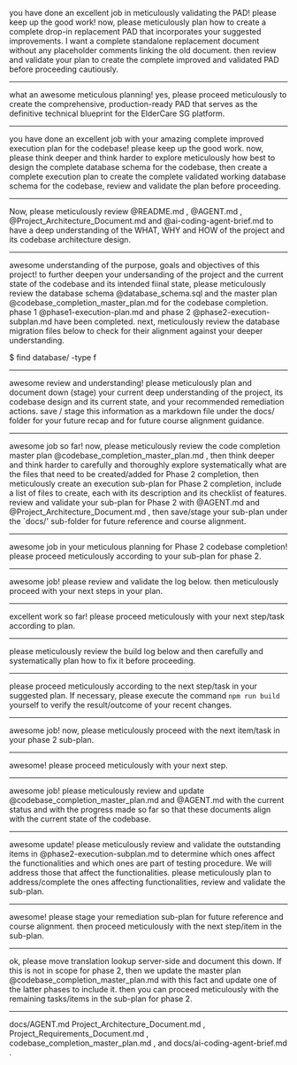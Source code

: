 you have done an excellent job in meticulously validating the PAD! please keep up the good work! now, please meticulously plan how to create a complete drop-in replacement PAD that incorporates your suggested improvements. I want a complete standalone replacement document without any placeholder comments linking the old document. then review and validate your plan to create the complete improved and validated PAD before proceeding cautiously.

---
what an awesome meticulous planning! yes, please proceed meticulously to create the comprehensive, production-ready PAD that serves as the definitive technical blueprint for the ElderCare SG platform.

---
you have done an excellent job with your amazing complete improved execution plan for the codebase! please keep up the good work. now, please think deeper and think harder to explore meticulously how best to design the complete database schema for the codebase, then create a complete execution plan to create the complete validated working database schema for the codebase, review and validate the plan before proceeding.

---

Now, please meticulously review @README.md , @AGENT.md , @Project_Architecture_Document.md and @ai-coding-agent-brief.md to have a deep understanding of the WHAT, WHY and HOW of the project and its codebase architecture design.

---

awesome understanding of the purpose, goals and objectives of this project! to further deepen your undersanding of the project and the current state of the codebase and its intended fiinal state, please meticulously review the database schema @database_schema.sql and the master plan @codebase_completion_master_plan.md for the codebase completion. phase 1 @phase1-execution-plan.md and phase 2 @phase2-execution-subplan.md  have been completed. next, meticulously review the database migration files below to check for their alignment against your deeper understanding.

$ find database/ -type f

---

awesome review and understanding! please meticulously plan and document down (stage) your current deep understanding of the project, its codebase design and its current state, and your recommended remediation actions. save / stage this information as a markdown file under the docs/  folder for your future recap and for future course alignment guidance.

---

awesome job so far! now, please meticulously review the code completion master plan @codebase_completion_master_plan.md , then think deeper and think harder to carefully and thoroughly explore systematically what are the files that need to be created/added for Phase 2 completion, then meticulously create an execution sub-plan for Phase 2 completion, include a list of files to create, each with its description and its checklist of features. review and validate your sub-plan for Phase 2 with @AGENT.md and @Project_Architecture_Document.md , then save/stage your sub-plan under the `docs/' sub-folder for future reference and course alignment.

---

awesome job in your meticulous planning for Phase 2 codebase completion! please proceed meticulously according to your sub-plan for phase 2.

---

awesome job! please review and validate the log below. then meticulously proceed with your next steps in your plan.

---

excellent work so far! please proceed meticulously with your next step/task according to plan.

---

please meticulously review the build log below and then carefully and systematically plan how to fix it before proceeding.

---

please proceed meticulously according to the next step/task in your suggested plan. If necessary, please execute the command `npm run build` yourself to verify the result/outcome of your recent changes.

---

awesome job! now, please meticulously proceed with the next item/task in your phase 2 sub-plan.

---

awesome! please proceed meticulously with your next step.

---

awesome job! please meticulously review and update @codebase_completion_master_plan.md and @AGENT.md with the current status and with the progress made so far so that these documents align with the current state of the codebase.

---

awesome update! please meticulously review and validate the outstanding items in @phase2-execution-subplan.md to determine which ones affect the functionalities and which ones are part of testing procedure. We will address those that affect the functionalities. please meticulously plan to address/complete the ones affecting functionalities, review and validate the sub-plan.

---

awesome! please stage your remediation sub-plan for future reference and course alignment. then proceed meticulously with the next step/item in the sub-plan.

---

ok, please move translation lookup server-side and document this down. If this is not in scope for phase 2, then we update the master plan @codebase_completion_master_plan.md with this fact and update one of the latter phases to include it. then you can proceed meticulously with the remaining tasks/items in the sub-plan for phase 2.

---

docs/AGENT.md Project_Architecture_Document.md , Project_Requirements_Document.md , codebase_completion_master_plan.md , and docs/ai-coding-agent-brief.md
.
